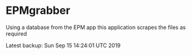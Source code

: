 # EPMgrabber
Using a database from the EPM app this application scrapes the files as required


Latest backup: Sun Sep 15 14:24:01 UTC 2019
